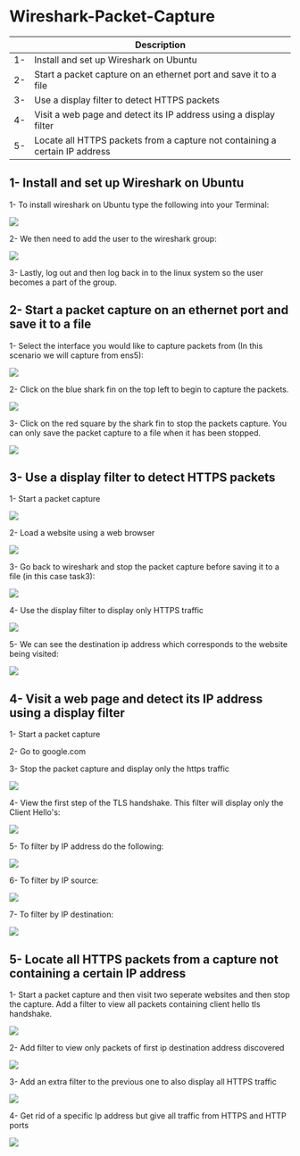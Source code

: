 # Wireshark-Packet-Capture
|     | Description |
|-----|-------------|
| 1-  | Install and set up Wireshark on Ubuntu |
| 2-  | Start a packet capture on an ethernet port and save it to a file |
| 3-  | Use a display filter to detect HTTPS packets |
| 4-  | Visit a web page and detect its IP address using a display filter |
| 5-  | Locate all HTTPS packets from a capture not containing a certain IP address |

## 1- Install and set up Wireshark on Ubuntu

1- To install wireshark on Ubuntu type the following into your Terminal:

![](https://imgur.com/cClHrDK.png)

2- We then need to add the user to the wireshark group: 

![](https://imgur.com/5ts0F3d.png)

3- Lastly, log out and then log back in to the linux system so the user becomes a part of the group.

## 2- Start a packet capture on an ethernet port and save it to a file

1- Select the interface you would like to capture packets from (In this scenario we will capture from ens5):

![](https://imgur.com/NC1p79X.png)

2- Click on the blue shark fin on the top left to begin to capture the packets.

![](https://imgur.com/SsgUOZ0.png)

3- Click on the red square by the shark fin to stop the packets capture. You can only save the packet capture to a file when it has been stopped.

![](https://imgur.com/gWqvIUP.png)

## 3- Use a display filter to detect HTTPS packets

1- Start a packet capture

![](https://imgur.com/zJqOmR0.png)

2- Load a website using a web browser

![](https://imgur.com/LRD9vWx.png)

3- Go back to wireshark and stop the packet capture before saving it to a file (in this case task3):

![](https://imgur.com/NqMFigG.png)

4- Use the display filter to display only HTTPS traffic

![](https://imgur.com/DAtG4P3.png)

5- We can see the destination ip address which corresponds to the website being visited:

![](https://imgur.com/mnGeQHH.png)

## 4- Visit a web page and detect its IP address using a display filter

1- Start a packet capture

2- Go to google.com

3- Stop the packet capture and display only the https traffic

![](https://imgur.com/0i6XeDB.png)

4- View the first step of the TLS handshake. This filter will display only the Client Hello's:

![](https://imgur.com/CRhEzSF.png)

5- To filter by IP address do the following:

![](https://imgur.com/gwTcDP6.png)

6- To filter by IP source:

![](https://imgur.com/JBPCBJY.png)

7- To filter by IP destination:

![](https://imgur.com/cwZOPux.png)

## 5- Locate all HTTPS packets from a capture not containing a certain IP address

1- Start a packet capture and then visit two seperate websites and then stop the capture. Add a filter to view all packets containing client hello tls handshake.

![](https://imgur.com/9Npfc59.png)

2- Add filter to view only packets of first ip destination address discovered

![](https://imgur.com/NeRydcP.png)

3- Add an extra filter to the previous one to also display all HTTPS traffic

![](https://imgur.com/aYij1Rl.png)

4- Get rid of a specific Ip address but give all traffic from HTTPS and HTTP ports

![](https://imgur.com/r1hIxgW.png)
